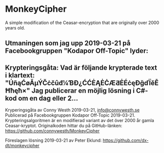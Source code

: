 # MonkeyCipher
A simple modification of the Ceasar-encryption that are originally over 2000 years old.

Utmaningen som jag upp 2019-03-21 på Facebookgruppen "Kodapor Off-Topic" lyder:
----------------------------------------------------------------
Krypteringsgåta: Vad är följande krypterade text i klartext:
"ÚñąĆøĂµÝČċčûđ¼ƁĐ¿ĆĆĖĄĖĊÆƋĖÉċęĐğďÏěĒĦħęħ×"
Jag publicerar en möjlig lösning i C#-kod om en dag eller 2...
----------------------------------------------------------------

Kryperingsgåta av Conny Westh 2019-03-21, info@connywesth.se
Publicerad på Facebookgruppen Kodapor Off-Topic 2019-03-21.
Krypteringsalgoritmen är en modifierad variant av det över 2000 år gamla Ceasar-kryptot.
Originalkoden hittar du på GitHub-länken: https://github.com/connywesth/MonkeyCipher

Föreslagen lösning 2019-03-21 av Peter Eklund: https://github.com/dx-dt/monkeycipher


